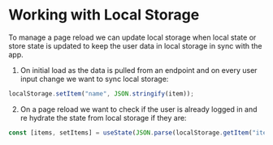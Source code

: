 # Working with Local Storage

To manage a page reload we can update local storage when local state or store state is updated to keep the user data in local storage in sync with the app.

1. On initial load as the data is pulled from an endpoint and on every user input change we want to sync local storage:

```js
localStorage.setItem("name", JSON.stringify(item));
```

2. On a page reload we want to check if the user is already logged in and re hydrate the state from local storage if they are:

```js
const [items, setItems] = useState(JSON.parse(localStorage.getItem("item")));
```
